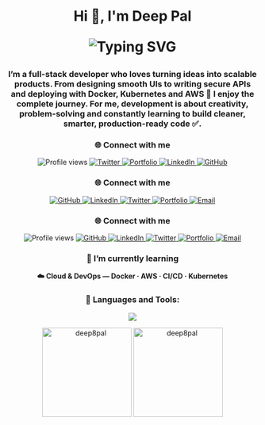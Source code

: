 <h1 align="center">Hi 👋, I'm Deep Pal <p align="center font-bold">
  <img src="https://readme-typing-svg.herokuapp.com?font=Fira+Code&size=26&duration=3000&pause=1000&center=true&vCenter=true&width=800&height=40&lines=Full+Stack+Web+Developer" alt="Typing SVG" />
</p> </h1>

<h3 align="center">
I’m a full-stack developer who loves turning ideas into scalable products.  
From designing smooth UIs to writing secure APIs and deploying with Docker, Kubernetes and AWS 🚀 I enjoy the complete journey.  
For me, development is about creativity, problem-solving and constantly learning to build cleaner, smarter, production-ready code ✅.
</h3>

<h3 align="center">🌐 Connect with me</h3>

<p align="center">
  <!-- Profile Views -->
  <img src="https://komarev.com/ghpvc/?username=deep8pal&label=Profile%20views&color=grey&style=for-the-badge" alt="Profile views" />

  <!-- Twitter -->
  <a href="https://twitter.com/deeppal_08" target="_blank">
    <img src="https://img.shields.io/badge/Twitter-1DA1F2?style=for-the-badge&logo=twitter&logoColor=white" alt="Twitter" />
  </a>

  <!-- Portfolio -->
  <a href="https://your-portfolio-link.com" target="_blank">
    <img src="https://img.shields.io/badge/Portfolio-000000?style=for-the-badge&logo=vercel&logoColor=white" alt="Portfolio" />
  </a>

  <!-- LinkedIn -->
  <a href="https://www.linkedin.com/in/the-deep-pal" target="_blank">
    <img src="https://img.shields.io/badge/LinkedIn-0A66C2?style=for-the-badge&logo=linkedin&logoColor=white" alt="LinkedIn" />
  </a>

  <!-- GitHub -->
  <a href="https://github.com/deep8pal" target="_blank">
    <img src="https://img.shields.io/badge/GitHub-181717?style=for-the-badge&logo=github&logoColor=white" alt="GitHub" />
  </a>
</p>

<h3 align="center">🌐 Connect with me</h3>

<p align="center">
  <a href="https://github.com/deep8pal" target="_blank">
    <img src="https://img.shields.io/badge/GitHub-181717?style=for-the-badge&logo=github&logoColor=white" alt="GitHub" />
  </a>
  <a href="https://www.linkedin.com/in/yourlinkedin/" target="_blank">
    <img src="https://img.shields.io/badge/LinkedIn-0A66C2?style=for-the-badge&logo=linkedin&logoColor=white" alt="LinkedIn" />
  </a>
  <a href="https://twitter.com/deeppal_08" target="_blank">
    <img src="https://img.shields.io/badge/Twitter-1DA1F2?style=for-the-badge&logo=twitter&logoColor=white" alt="Twitter" />
  </a>
  <a href="https://your-portfolio-link.com" target="_blank">
    <img src="https://img.shields.io/badge/Portfolio-000000?style=for-the-badge&logo=vercel&logoColor=white" alt="Portfolio" />
  </a>
  <a href="mailto:yourmail@example.com" target="_blank">
    <img src="https://img.shields.io/badge/Email-D14836?style=for-the-badge&logo=gmail&logoColor=white" alt="Email" />
  </a>
</p>

<h3 align="center">🌐 Connect with me</h3>

<p align="center">
  <!-- Profile Views -->
  <img src="https://komarev.com/ghpvc/?username=deep8pal&label=Profile%20views&color=grey&style=flat-square" alt="Profile views" />

  <!-- GitHub -->
  <a href="https://github.com/deep8pal" target="_blank">
    <img src="https://img.shields.io/badge/GitHub-181717?style=flat-square&logo=github&logoColor=white" alt="GitHub" />
  </a>

  <!-- LinkedIn -->
  <a href="https://www.linkedin.com/in/yourlinkedin/" target="_blank">
    <img src="https://img.shields.io/badge/LinkedIn-0A66C2?style=flat-square&logo=linkedin&logoColor=white" alt="LinkedIn" />
  </a>

  <!-- Twitter -->
  <a href="https://twitter.com/deeppal_08" target="_blank">
    <img src="https://img.shields.io/badge/Twitter-1DA1F2?style=flat-square&logo=twitter&logoColor=white" alt="Twitter" />
  </a>

  <!-- Portfolio -->
  <a href="https://your-portfolio-link.com" target="_blank">
    <img src="https://img.shields.io/badge/Portfolio-000000?style=flat-square&logo=vercel&logoColor=white" alt="Portfolio" />
  </a>

  <!-- Email -->
  <a href="mailto:yourmail@example.com" target="_blank">
    <img src="https://img.shields.io/badge/Email-D14836?style=flat-square&logo=gmail&logoColor=white" alt="Email" />
  </a>
</p>



<h3 align="center">🌱 I’m currently learning</h3>
<p align="center">
  <b>☁️ Cloud & DevOps — Docker · AWS · CI/CD · Kubernetes</b>
</p>


<h3 align="center">🚀 Languages and Tools:</h3>

<p align="center">
  <!-- Skillicons banner -->
  <img src="https://skillicons.dev/icons?i=aws,bootstrap,css,discord,django,docker,express,figma,firebase,git,graphql,html,js,kubernetes,linux,mongodb,mysql,nodejs,postgres,postman,python,prisma,react,redux,tailwind,ts,vscode,vite" />
</p>

<p align="center">
  <img src="https://github-readme-stats.vercel.app/api?username=deep8pal&show_icons=true&locale=en" alt="deep8pal" height="180" />
  <img src="https://github-readme-streak-stats.herokuapp.com/?user=deep8pal" alt="deep8pal" height="180" />
</p>

